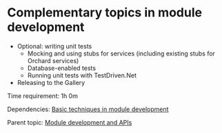# Complementary topics in module development



- Optional: writing unit tests
	- Mocking and using stubs for services (including existing stubs for Orchard services)
	- Database-enabled tests
	- Running unit tests with TestDriven.Net
- Releasing to the Gallery

Time requirement: 1h 0m

Dependencies: [Basic techniques in module development](BasicTechniquesInModuleDevelopment)

Parent topic: [Module development and APIs](./)
